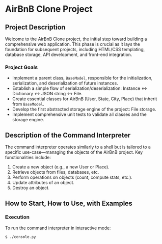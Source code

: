 # AirBnB Clone Project

## Project Description

Welcome to the AirBnB Clone project, the initial step toward building a comprehensive web application. This phase is crucial as it lays the foundation for subsequent projects, including HTML/CSS templating, database storage, API development, and front-end integration.

### Project Goals

- Implement a parent class, `BaseModel`, responsible for the initialization, serialization, and deserialization of future instances.
- Establish a simple flow of serialization/deserialization: Instance <-> Dictionary <-> JSON string <-> File.
- Create essential classes for AirBnB (User, State, City, Place) that inherit from `BaseModel`.
- Develop the first abstracted storage engine of the project: File storage.
- Implement comprehensive unit tests to validate all classes and the storage engine.

## Description of the Command Interpreter

The command interpreter operates similarly to a shell but is tailored to a specific use-case—managing the objects of the AirBnB project. Key functionalities include:

1. Create a new object (e.g., a new User or Place).
2. Retrieve objects from files, databases, etc.
3. Perform operations on objects (count, compute stats, etc.).
4. Update attributes of an object.
5. Destroy an object.

## How to Start, How to Use, with Examples

### Execution

To run the command interpreter in interactive mode:

```bash
$ ./console.py

